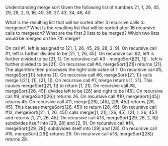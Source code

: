 Understanding merge sort Given the following list of numbers
21, 1, 26, 45, 29, 28, 2, 9, 16, 49, 39, 27, 43, 34, 46, 40

What is the resulting list that will be sorted after 3 recursive calls to mergesort? What is the resulting list that will be sorted after 16 recursive calls to mergesort? What are the first 2 lists to be merged? Which two lists would be merged on the 7th merge?

On call #1, left is assigned to [21, 1, 26, 45, 29, 28, 2, 9]. On recursive call #1, left is further divided to be [21, 1, 26, 45]. On recursive call #2, left is further divided to be [21, 1]. On recursive call #3 - mergeSort([21, 1]) - left is further divided to be [21]. On recursive call #4, mergeSort([21]) returns [21]. The algorithm then processes the right-side value of 1. On recursive call #5, mergeSort([1]) returns [1]. On recursive call #6, mergeSort([21, 1]) calls merge ([21], [1], [21, 1]). On recursive call #7, merge returns [1, 21]. This causes mergeSort([21, 1]) to return [1, 21]. On recursive call #8, mergeSort([26, 45]) divides left to be [26] and right to be [45]. On recursive call #9, mergeSort([26]) returns 26. On recursive call #10, mergeSort([45]) returns 45. On recursive call #11, merge([26], [45], [26, 45]) returns [26, 45]. This causes mergeSort([26, 45]) to return [26, 45]. On recursive call #12, mergeSort([21, 1, 26, 45]) calls merge([1, 21], [26, 45], [21, 1, 26, 45]) and returns [1, 21, 26, 45]. On recursive call #13, mergeSort([29, 28, 2, 9]) subdivides itself into [29, 28] and [2, 9]. On recursive call #14, mergeSort([29, 28]) subdivides itself into [29] and [28]. On recursive call #15, mergeSort([29]) returns 29. On recursive call #16, mergeSort([28]) returns 28.
